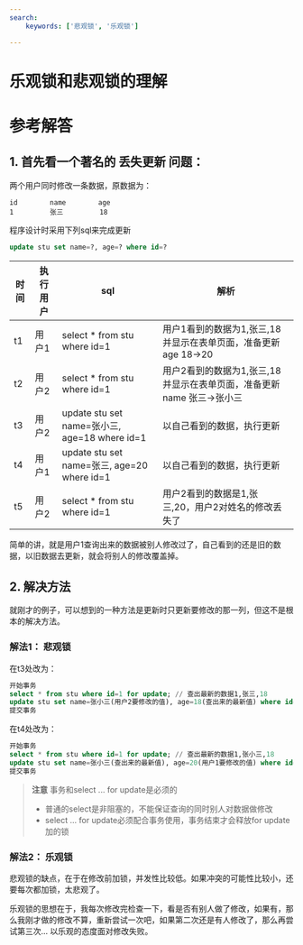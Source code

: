 ```yaml
---
search:
    keywords: ['悲观锁', '乐观锁']

---
```



# 乐观锁和悲观锁的理解

# 参考解答

## 1. 首先看一个著名的 **丢失更新** 问题：
两个用户同时修改一条数据，原数据为：
```
id        name        age
1         张三         18
```

程序设计时采用下列sql来完成更新
```sql
update stu set name=?, age=? where id=?
```

|时间|执行用户|sql|解析|
|-|-|-|-|
|t1|用户1|select * from stu where id=1|用户1看到的数据为1,张三,18并显示在表单页面，准备更新age 18->20 |
|t2|用户2|select * from stu where id=1|用户2看到的数据为1,张三,18并显示在表单页面，准备更新name 张三->张小三|
|t3|用户2|update stu set name=张小三, age=18 where id=1|以自己看到的数据，执行更新|
|t4|用户1|update stu set name=张三, age=20 where id=1|以自己看到的数据，执行更新|
|t5|用户2|select * from stu where id=1|用户2看到的数据是1,张三,20，用户2对姓名的修改丢失了|

简单的讲，就是用户1查询出来的数据被别人修改过了，自己看到的还是旧的数据，以旧数据去更新，就会将别人的修改覆盖掉。

## 2. 解决方法
就刚才的例子，可以想到的一种方法是更新时只更新要修改的那一列，但这不是根本的解决方法。

### 解法1： 悲观锁
在t3处改为：
```sql
开始事务
select * from stu where id=1 for update; // 查出最新的数据1,张三,18
update stu set name=张小三(用户2要修改的值), age=18(查出来的最新值) where id=1;
提交事务
```

在t4处改为：
```sql
开始事务
select * from stu where id=1 for update; // 查出最新的数据1,张小三,18
update stu set name=张小三(查出来的最新值), age=20(用户1要修改的值) where id=1;
提交事务
```
> **注意**
事务和select ... for update是必须的
> * 普通的select是非阻塞的，不能保证查询的同时别人对数据做修改
> * select ... for update必须配合事务使用，事务结束才会释放for update 加的锁

### 解法2： 乐观锁
悲观锁的缺点，在于在修改前加锁，并发性比较低。如果冲突的可能性比较小，还要每次都加锁，太悲观了。

乐观锁的思想在于，我每次修改完检查一下，看是否有别人做了修改，如果有，那么我刚才做的修改不算，重新尝试一次吧，如果第二次还是有人修改了，那么再尝试第三次... 以乐观的态度面对修改失败。







